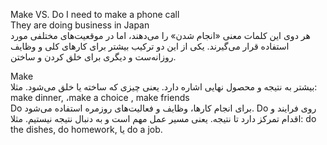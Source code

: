 Make VS. Do
I need to make a phone call<br>
They are doing business in Japan
<br>
هر دوی این کلمات معنی «انجام شدن» را می‌دهند، اما در موقعیت‌های مختلفی مورد استفاده قرار می‌گیرند. یکی از این دو ترکیب بیشتر برای کارهای کلی و وظایف روزانه‌ست و دیگری برای خلق کردن و ساختن. 

Make<br>
 بیشتر به نتیجه و محصول نهایی اشاره دارد. یعنی چیزی که ساخته یا خلق می‌شود. مثلا:
 make dinner, ،make a choice , make friends<br>
Do برای انجام کارها، وظایف و فعالیت‌های روزمره استفاده می‌شود. Do روی فرایند و اقدام تمرکز دارد تا نتیجه. یعنی مسیر عمل مهم است و به دنبال نتیجه نیستیم. مثلا: do the dishes, do homework, یا do a job.

